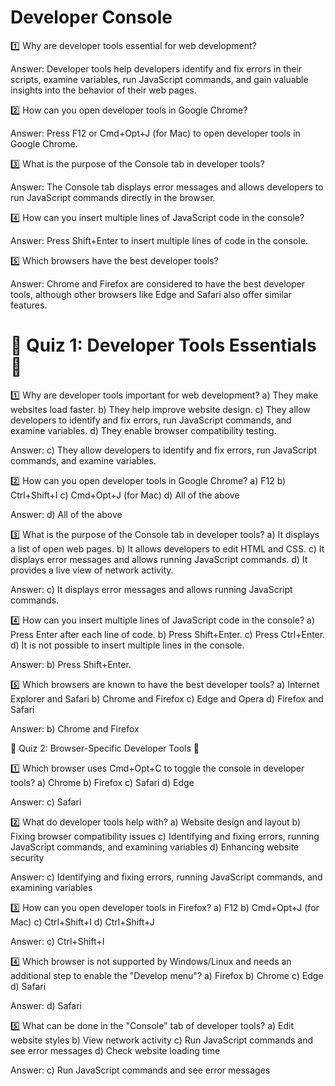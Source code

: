 # Developer Console

1️⃣ Why are developer tools essential for web development?

Answer: Developer tools help developers identify and fix errors in their scripts, examine variables, run JavaScript commands, and gain valuable insights into the behavior of their web pages.

2️⃣ How can you open developer tools in Google Chrome?

Answer: Press F12 or Cmd+Opt+J (for Mac) to open developer tools in Google Chrome.

3️⃣ What is the purpose of the Console tab in developer tools?

Answer: The Console tab displays error messages and allows developers to run JavaScript commands directly in the browser.

4️⃣ How can you insert multiple lines of JavaScript code in the console?

Answer: Press Shift+Enter to insert multiple lines of code in the console.

5️⃣ Which browsers have the best developer tools?

Answer: Chrome and Firefox are considered to have the best developer tools, although other browsers like Edge and Safari also offer similar features.


# 🎯 Quiz 1: Developer Tools Essentials 🎯

1️⃣ Why are developer tools important for web development?
a) They make websites load faster.
b) They help improve website design.
c) They allow developers to identify and fix errors, run JavaScript commands, and examine variables.
d) They enable browser compatibility testing.

Answer: c) They allow developers to identify and fix errors, run JavaScript commands, and examine variables.

2️⃣ How can you open developer tools in Google Chrome?
a) F12
b) Ctrl+Shift+I
c) Cmd+Opt+J (for Mac)
d) All of the above

Answer: d) All of the above

3️⃣ What is the purpose of the Console tab in developer tools?
a) It displays a list of open web pages.
b) It allows developers to edit HTML and CSS.
c) It displays error messages and allows running JavaScript commands.
d) It provides a live view of network activity.

Answer: c) It displays error messages and allows running JavaScript commands.

4️⃣ How can you insert multiple lines of JavaScript code in the console?
a) Press Enter after each line of code.
b) Press Shift+Enter.
c) Press Ctrl+Enter.
d) It is not possible to insert multiple lines in the console.

Answer: b) Press Shift+Enter.

5️⃣ Which browsers are known to have the best developer tools?
a) Internet Explorer and Safari
b) Chrome and Firefox
c) Edge and Opera
d) Firefox and Safari

Answer: b) Chrome and Firefox

🎯 Quiz 2: Browser-Specific Developer Tools 🎯

1️⃣ Which browser uses Cmd+Opt+C to toggle the console in developer tools?
a) Chrome
b) Firefox
c) Safari
d) Edge

Answer: c) Safari

2️⃣ What do developer tools help with?
a) Website design and layout
b) Fixing browser compatibility issues
c) Identifying and fixing errors, running JavaScript commands, and examining variables
d) Enhancing website security

Answer: c) Identifying and fixing errors, running JavaScript commands, and examining variables

3️⃣ How can you open developer tools in Firefox?
a) F12
b) Cmd+Opt+J (for Mac)
c) Ctrl+Shift+I
d) Ctrl+Shift+J

Answer: c) Ctrl+Shift+I

4️⃣ Which browser is not supported by Windows/Linux and needs an additional step to enable the "Develop menu"?
a) Firefox
b) Chrome
c) Edge
d) Safari

Answer: d) Safari

5️⃣ What can be done in the "Console" tab of developer tools?
a) Edit website styles
b) View network activity
c) Run JavaScript commands and see error messages
d) Check website loading time

Answer: c) Run JavaScript commands and see error messages

